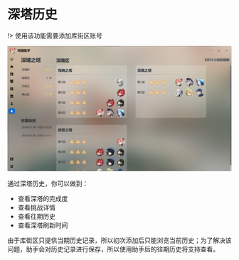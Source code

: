 # 深塔历史

!> 使用该功能需要添加库街区账号

<img src="./assets/image-20241102052914414.png" alt="image-20241102052914414" style="zoom:67%;" />

通过深塔历史，你可以做到：

* 查看深塔的完成度
* 查看挑战详情
* 查看往期历史
* 查看深塔刷新时间

由于库街区只提供当期历史记录，所以初次添加后只能浏览当前历史；为了解决该问题，助手会对历史记录进行保存，所以使用助手后的往期历史将支持查看。